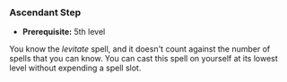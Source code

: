### Ascendant Step
- **Prerequisite:** 5th level

You know the *levitate* spell, and it doesn't count against the number of spells that you can know.
You can cast this spell on yourself at its lowest level without expending a spell slot.

<!--

-<< CHANGES >>-
- moved from 9th level
- 2nd-level at-will available by 7th

-->
